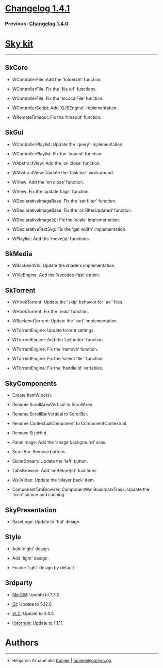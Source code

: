 # [Changelog 1.4.1](http://omega.gg/Sky/changes/1.4.1.html)

### Previous: [Changelog 1.4.0](1.4.0.html)

# [Sky kit](http://omega.gg/Sky)
---

## SkCore

- WControllerFile: Add the 'folderUrl' function.

- WControllerFile: Fix the 'file url' functions.

- WControllerFile: Fix the 'toLocalFile' function.

- WControllerScript: Add 'QJSEngine' implementation.

- WRemoteTimeout: Fix the 'timeout' function.


## SkGui

- WControllerPlaylist: Update the 'query' implementation.

- WControllerPlaylist: Fix the 'loaded' function.

- WAbstractView: Add the 'on close' function.

- WAbstractView: Update the 'task bar' workaround.

- WView: Add the 'on close' function.

- WView: Fix the 'update flags' function.

- WDeclarativeImageBase: Fix the 'set filter' function.

- WDeclarativeImageBase: Fix the 'onFilterUpdated' function.

- WDeclarativeImage(s): Fix the 'scale' implementation.

- WDeclarativeTextSvg: Fix the 'get width' implementation.

- WPlaylist: Add the 'move(s)' functions.


## SkMedia

- WBackendVlc: Update the shaders implementation.

- WVlcEngine: Add the 'avcodec-fast' option.


## SkTorrent

- WHookTorrent: Update the 'skip' behavior for 'avi' files.

- WHookTorrent: Fix the 'read' function.

- WBackendTorrent: Update the 'sort' implementation.

- WTorrentEngine: Update torrent settings.

- WTorrentEngine: Add the 'get index' function.

- WTorrentEngine: Fix the 'remove' function.

- WTorrentEngine: Fix the 'select file ' function.

- WTorrentEngine: Fix the 'handle id' variables.


## SkyComponents

- Create ItemWipe(s).

- Rename ScrollAreaVertical to ScrollArea.

- Rename ScrollBarVertical to ScrollBar.

- Rename ContextualComponent to ComponentContextual.

- Remove SizeHint.

- PanelImage: Add the 'image background' alias.

- ScrollBar: Remove buttons.

- SliderStream: Update the 'left' button.

- TabsBrowser: Add 'onBefore(s)' functions.

- WallVideo: Update the 'player back' item.

- ComponentTabBrowser, ComponentWallBookmarkTrack: Update the 'icon' source and caching.


## SkyPresentation

- BaseLogo: Update to 'flat' design.


## Style

- Add 'night' design.

- Add 'light' design.

- Enable 'light' design by default.


## 3rdparty

- [MinGW](https://sourceforge.net/projects/mingw): Update to 7.3.0.

- [Qt](http://download.qt.io/official_releases/qt): Update to 5.12.0.

- [VLC](http://github.com/videolan/vlc): Update to 3.0.5.

- [libtorrent](http://github.com/arvidn/libtorrent): Update to 1.1.11.


# Authors
---

- Benjamin Arnaud aka [bunjee](http://bunjee.me) | <bunjee@omega.gg>.
